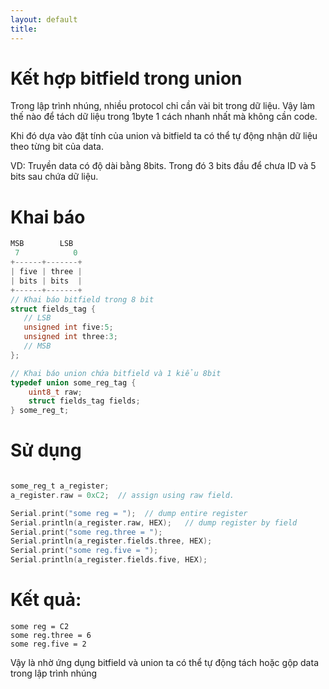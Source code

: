```yaml
---
layout: default
title: 
---
```


# Kết hợp bitfield trong union

Trong lập trình nhúng, nhiều protocol chỉ cần  vài bit trong dữ liệu. Vậy làm thế nào để tách dữ liệu trong 1byte 1 cách nhanh nhất mà không cần code.

Khi đó dựa vào đặt tính của union và bitfield ta có thể tự động nhận dữ liệu theo từng bit của data.

VD: Truyền data có độ dài bằng 8bits. Trong đó  3 bits đầu để chưa ID và 5 bits sau chứa dữ liệu.




# Khai báo

```c
MSB        LSB
 7            0
+------+-------+
| five | three |
| bits | bits  |
+------+-------+
// Khai báo bitfield trong 8 bit
struct fields_tag {
   // LSB
   unsigned int five:5;
   unsigned int three:3;
   // MSB
};

// Khai báo union chứa bitfield và 1 kiểu 8bit
typedef union some_reg_tag {
    uint8_t raw;
    struct fields_tag fields;
} some_reg_t;
```

# Sử dụng


```c

some_reg_t a_register;
a_register.raw = 0xC2;  // assign using raw field.

Serial.print("some reg = ");  // dump entire register
Serial.println(a_register.raw, HEX);   // dump register by field
Serial.print("some reg.three = ");
Serial.println(a_register.fields.three, HEX);
Serial.print("some reg.five = ");
Serial.println(a_register.fields.five, HEX);
```

# Kết quả:

```
some reg = C2
some reg.three = 6
some reg.five = 2
```

Vậy là nhờ ứng dụng bitfield và union ta có thể tự động tách hoặc gộp data trong lập trình nhúng